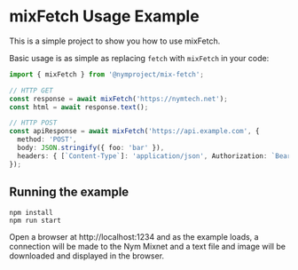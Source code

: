 # mixFetch Usage Example

This is a simple project to show you how to use mixFetch.

Basic usage is as simple as replacing `fetch` with `mixFetch` in your code:

```ts
import { mixFetch } from '@nymproject/mix-fetch';

// HTTP GET
const response = await mixFetch('https://nymtech.net');
const html = await response.text();

// HTTP POST
const apiResponse = await mixFetch('https://api.example.com', { 
  method: 'POST', 
  body: JSON.stringify({ foo: 'bar' }), 
  headers: { [`Content-Type`]: 'application/json', Authorization: `Bearer ${AUTH_TOKEN}` }
});
```

## Running the example

```
npm install
npm run start
```

Open a browser at http://localhost:1234 and as the example loads, a connection will be made to the Nym Mixnet
and a text file and image will be downloaded and displayed in the browser.
